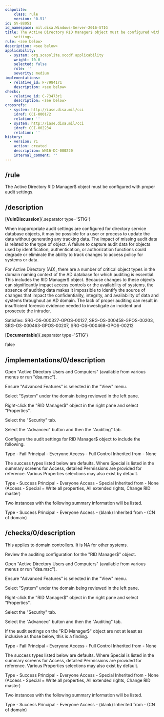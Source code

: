 ```yaml
---
scapolite:
    class: rule
    version: '0.51'
id: SV-88051
id_namespace: mil.disa.Windows-Server-2016-STIG
title: The Active Directory RID Manager$ object must be configured with proper audit
    settings.
rule: <see below>
description: <see below>
applicability:
  - system: org.scapolite.xccdf.applicability
    weight: 10.0
    selected: false
    role: ''
    severity: medium
implementations:
  - relative_id: F-79841r1
    description: <see below>
checks:
  - relative_id: C-73473r1
    description: <see below>
crossrefs:
  - system: http://iase.disa.mil/cci
    idref: CCI-000172
    relation: ''
  - system: http://iase.disa.mil/cci
    idref: CCI-002234
    relation: ''
history:
  - version: r1
    action: created
    description: WN16-DC-000220
    internal_comment: ''
---
```



## /rule

The Active Directory RID Manager$ object must be configured with proper audit settings.

## /description

[**VulnDiscussion**]{.separator type='STIG'}

When inappropriate audit settings are configured for directory service database objects, it may be possible for a user or process to update the data without generating any tracking data. The impact of missing audit data is related to the type of object. A failure to capture audit data for objects used by identification, authentication, or authorization functions could degrade or eliminate the ability to track changes to access policy for systems or data.

For Active Directory (AD), there are a number of critical object types in the domain naming context of the AD database for which auditing is essential. This includes the RID Manager$ object. Because changes to these objects can significantly impact access controls or the availability of systems, the absence of auditing data makes it impossible to identify the source of changes that impact the confidentiality, integrity, and availability of data and systems throughout an AD domain. The lack of proper auditing can result in insufficient forensic evidence needed to investigate an incident and prosecute the intruder.

Satisfies: SRG-OS-000327-GPOS-00127, SRG-OS-000458-GPOS-00203, SRG-OS-000463-GPOS-00207, SRG-OS-000468-GPOS-00212

[**Documentable**]{.separator type='STIG'}

false

## /implementations/0/description

Open "Active Directory Users and Computers" (available from various menus or run "dsa.msc").

Ensure "Advanced Features" is selected in the "View" menu.

Select "System" under the domain being reviewed in the left pane.

Right-click the "RID Manager$" object in the right pane and select "Properties".

Select the "Security" tab.

Select the "Advanced" button and then the "Auditing" tab.

Configure the audit settings for RID Manager$ object to include the following.

Type - Fail
Principal - Everyone
Access - Full Control
Inherited from - None

The success types listed below are defaults. Where Special is listed in the summary screens for Access, detailed Permissions are provided for reference. Various Properties selections may also exist by default.

Type - Success
Principal - Everyone
Access - Special
Inherited from - None
 (Access - Special = Write all properties, All extended rights, Change RID master)

Two instances with the following summary information will be listed.

Type - Success
Principal - Everyone
Access - (blank)
Inherited from - (CN of domain)

## /checks/0/description

This applies to domain controllers. It is NA for other systems.

Review the auditing configuration for the "RID Manager$" object.

Open "Active Directory Users and Computers" (available from various menus or run "dsa.msc").

Ensure "Advanced Features" is selected in the "View" menu.

Select "System" under the domain being reviewed in the left pane.

Right-click the "RID Manager$" object in the right pane and select "Properties".

Select the "Security" tab.

Select the "Advanced" button and then the "Auditing" tab.

If the audit settings on the "RID Manager$" object are not at least as inclusive as those below, this is a finding.

Type - Fail
Principal - Everyone
Access - Full Control
Inherited from - None

The success types listed below are defaults. Where Special is listed in the summary screens for Access, detailed Permissions are provided for reference. Various Properties selections may also exist by default.

Type - Success
Principal - Everyone
Access - Special
Inherited from - None
 (Access - Special = Write all properties, All extended rights, Change RID master)

Two instances with the following summary information will be listed.

Type - Success
Principal - Everyone
Access - (blank)
Inherited from - (CN of domain)

